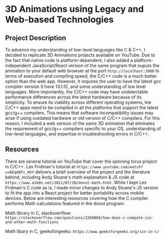 # 3D Animations using Legacy and Web-based Technologies

## Project Description

To advance my understanding of low-level languages like C & C++, I decided to replicate 3D Animations projects available on YouTube. Due to the fact that native code is platform-dependent, I also added a platform-independent JavaScript/React version of the same program that ouputs the animation to your default web browser at the port `http://localhost:3000`
In terms of execution and compiling speed, the C/C++ code is a much better option than the web app. However, it requires the user to have the latest gcc compiler version (I have 13.1.0), and some understanding of low level languages. More importantly, the C/C++ code may have undetectable performance differences across the latest hardware because of its simplicity. To ensure its viability across different operating systems, tne C/C++ apps need to be compiled in all the platforms that support the latest gcc/g++ compilers. This means that software incompatibility issues may arise if using outdated hardware or old version of C/C++ compilers. For this reason, I included a web version of the same 3D animation that elminates the requirement of gcc/g++ compilers specific to your OS, understanding of low-level languages, and expertise in troubleshooting errors in C/C++.

## Resources
There are several tutorial on YouTube that cover the spinning torus project in C/C++.
Lex Fridman's tutorial at `https://www.youtube.com/watch?v=DEqXNfs_HhY` delivers a brief overview of the project and the literature behind, including Andy Sloane's math explanation & JS code at `https://www.a1k0n.net/2011/07/20/donut-math.html`.
While I kept Lex Fridman's C code as is, I made minor changes to Andy Sloane's JS version to fit the app into a React project for better portability across mobile devices. Below are interesting resources covering how the C compiler performs Math calculations featured in the donut program.

Math library in C, stackoverflow: `https://stackoverflow.com/questions/2284860/how-does-c-compute-sin-and-other-math-functions`

Math libary in C, geeksforgeeks: `https://www.geeksforgeeks.org/sin-in-c/`

